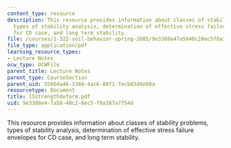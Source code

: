 ```yaml
---
content_type: resource
description: This resource provides information about classes of stability problems,
  types of stability analysis, determination of effective stress failure envelopes
  for CD case, and long term stability.
file: /courses/1-322-soil-behavior-spring-2005/9e3388e47a5840c28ec5f8a167a7754d_15strengthdeform.pdf
file_type: application/pdf
learning_resource_types:
- Lecture Notes
ocw_type: OCWFile
parent_title: Lecture Notes
parent_type: CourseSection
parent_uid: 55664a46-3384-4ac6-88f1-fecbd3d4e69a
resourcetype: Document
title: 15strengthdeform.pdf
uid: 9e3388e4-7a58-40c2-8ec5-f8a167a7754d
---
```

This resource provides information about classes of stability problems, types of stability analysis, determination of effective stress failure envelopes for CD case, and long term stability.

